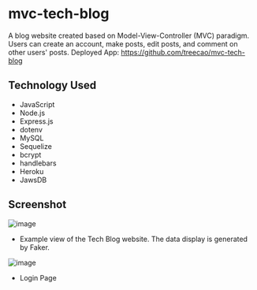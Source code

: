 # mvc-tech-blog

A blog website created based on Model-View-Controller (MVC) paradigm. Users can create an account, make posts, edit posts, and comment on other users' posts.
Deployed App: https://github.com/treecao/mvc-tech-blog

## Technology Used

- JavaScript 
- Node.js
- Express.js
- dotenv
- MySQL
- Sequelize 
- bcrypt
- handlebars 
- Heroku 
- JawsDB 

## Screenshot
![image](https://github.com/treecao/mvc-tech-blog/assets/94645628/d17fb668-4b17-4f36-9b1d-f3dc6715279b)

- Example view of the Tech Blog website. The data display is generated by Faker. 

![image](https://github.com/treecao/mvc-tech-blog/assets/94645628/c71ecebf-ad21-41fa-a67e-8311820263b3)
- Login Page



